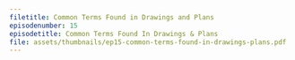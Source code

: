```yaml
---
filetitle: Common Terms Found in Drawings and Plans
episodenumber: 15
episodetitle: Common Terms Found In Drawings & Plans
file: assets/thumbnails/ep15-common-terms-found-in-drawings-plans.pdf
---
```

